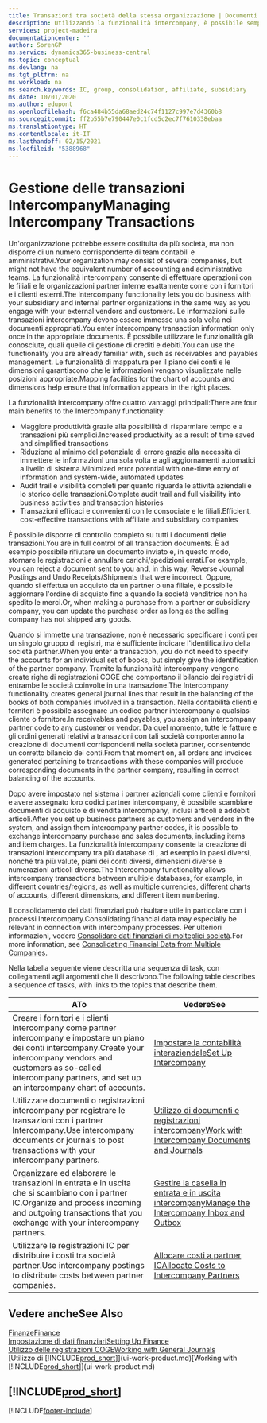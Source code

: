 ```yaml
---
title: Transazioni tra società della stessa organizzazione | Documenti Microsoft
description: Utilizzando la funzionalità intercompany, è possibile semplificare i processi aziendali e le transazioni tra società all'interno della stessa organizzazione.
services: project-madeira
documentationcenter: ''
author: SorenGP
ms.service: dynamics365-business-central
ms.topic: conceptual
ms.devlang: na
ms.tgt_pltfrm: na
ms.workload: na
ms.search.keywords: IC, group, consolidation, affiliate, subsidiary
ms.date: 10/01/2020
ms.author: edupont
ms.openlocfilehash: f6ca484b55da68aed24c74f1127c997e7d4360b8
ms.sourcegitcommit: ff2b55b7e790447e0c1fcd5c2ec7f7610338ebaa
ms.translationtype: HT
ms.contentlocale: it-IT
ms.lasthandoff: 02/15/2021
ms.locfileid: "5388968"
---
```

# <a name="managing-intercompany-transactions"></a><span data-ttu-id="ee7fd-103">Gestione delle transazioni Intercompany</span><span class="sxs-lookup"><span data-stu-id="ee7fd-103">Managing Intercompany Transactions</span></span>
<span data-ttu-id="ee7fd-104">Un'organizzazione potrebbe essere costituita da più società, ma non disporre di un numero corrispondente di team contabili e amministrativi.</span><span class="sxs-lookup"><span data-stu-id="ee7fd-104">Your organization may consist of several companies, but might not have the equivalent number of accounting and administrative teams.</span></span> <span data-ttu-id="ee7fd-105">La funzionalità intercompany consente di effettuare operazioni con le filiali e le organizzazioni partner interne esattamente come con i fornitori e i clienti esterni.</span><span class="sxs-lookup"><span data-stu-id="ee7fd-105">The Intercompany functionality lets you do business with your subsidiary and internal partner organizations in the same way as you engage with your external vendors and customers.</span></span> <span data-ttu-id="ee7fd-106">Le informazioni sulle transazioni intercompany devono essere immesse una sola volta nei documenti appropriati.</span><span class="sxs-lookup"><span data-stu-id="ee7fd-106">You enter intercompany transaction information only once in the appropriate documents.</span></span> <span data-ttu-id="ee7fd-107">È possibile utilizzare le funzionalità già conosciute, quali quelle di gestione di crediti e debiti.</span><span class="sxs-lookup"><span data-stu-id="ee7fd-107">You can use the functionality you are already familiar with, such as receivables and payables management.</span></span> <span data-ttu-id="ee7fd-108">Le funzionalità di mappatura per il piano dei conti e le dimensioni garantiscono che le informazioni vengano visualizzate nelle posizioni appropriate.</span><span class="sxs-lookup"><span data-stu-id="ee7fd-108">Mapping facilities for the chart of accounts and dimensions help ensure that information appears in the right places.</span></span>  

<span data-ttu-id="ee7fd-109">La funzionalità intercompany offre quattro vantaggi principali:</span><span class="sxs-lookup"><span data-stu-id="ee7fd-109">There are four main benefits to the Intercompany functionality:</span></span>  

- <span data-ttu-id="ee7fd-110">Maggiore produttività grazie alla possibilità di risparmiare tempo e a transazioni più semplici.</span><span class="sxs-lookup"><span data-stu-id="ee7fd-110">Increased productivity as a result of time saved and simplified transactions</span></span>  
- <span data-ttu-id="ee7fd-111">Riduzione al minimo del potenziale di errore grazie alla necessità di immettere le informazioni una sola volta e agli aggiornamenti automatici a livello di sistema.</span><span class="sxs-lookup"><span data-stu-id="ee7fd-111">Minimized error potential with one-time entry of information and system-wide, automated updates</span></span>  
- <span data-ttu-id="ee7fd-112">Audit trail e visibilità completi per quanto riguarda le attività aziendali e lo storico delle transazioni.</span><span class="sxs-lookup"><span data-stu-id="ee7fd-112">Complete audit trail and full visibility into business activities and transaction histories</span></span>  
- <span data-ttu-id="ee7fd-113">Transazioni efficaci e convenienti con le consociate e le filiali.</span><span class="sxs-lookup"><span data-stu-id="ee7fd-113">Efficient, cost-effective transactions with affiliate and subsidiary companies</span></span>  

<span data-ttu-id="ee7fd-114">È possibile disporre di controllo completo su tutti i documenti delle transazioni.</span><span class="sxs-lookup"><span data-stu-id="ee7fd-114">You are in full control of all transaction documents.</span></span> <span data-ttu-id="ee7fd-115">È ad esempio possibile rifiutare un documento inviato e, in questo modo, stornare le registrazioni e annullare carichi/spedizioni errati.</span><span class="sxs-lookup"><span data-stu-id="ee7fd-115">For example, you can reject a document sent to you and, in this way, Reverse Journal Postings and Undo Receipts/Shipments that were incorrect.</span></span> <span data-ttu-id="ee7fd-116">Oppure, quando si effettua un acquisto da un partner o una filiale, è possibile aggiornare l'ordine di acquisto fino a quando la società venditrice non ha spedito le merci.</span><span class="sxs-lookup"><span data-stu-id="ee7fd-116">Or, when making a purchase from a partner or subsidiary company, you can update the purchase order as long as the selling company has not shipped any goods.</span></span>  

<span data-ttu-id="ee7fd-117">Quando si immette una transazione, non è necessario specificare i conti per un singolo gruppo di registri, ma è sufficiente indicare l'identificativo della società partner.</span><span class="sxs-lookup"><span data-stu-id="ee7fd-117">When you enter a transaction, you do not need to specify the accounts for an individual set of books, but simply give the identification of the partner company.</span></span> <span data-ttu-id="ee7fd-118">Tramite la funzionalità intercompany vengono create righe di registrazioni COGE che comportano il bilancio dei registri di entrambe le società coinvolte in una transazione.</span><span class="sxs-lookup"><span data-stu-id="ee7fd-118">The Intercompany functionality creates general journal lines that result in the balancing of the books of both companies involved in a transaction.</span></span> <span data-ttu-id="ee7fd-119">Nella contabilità clienti e fornitori è possibile assegnare un codice partner intercompany a qualsiasi cliente o fornitore.</span><span class="sxs-lookup"><span data-stu-id="ee7fd-119">In receivables and payables, you assign an intercompany partner code to any customer or vendor.</span></span> <span data-ttu-id="ee7fd-120">Da quel momento, tutte le fatture e gli ordini generati relativi a transazioni con tali società comporteranno la creazione di documenti corrispondenti nella società partner, consentendo un corretto bilancio dei conti.</span><span class="sxs-lookup"><span data-stu-id="ee7fd-120">From that moment on, all orders and invoices generated pertaining to transactions with these companies will produce corresponding documents in the partner company, resulting in correct balancing of the accounts.</span></span>  

 <span data-ttu-id="ee7fd-121">Dopo avere impostato nel sistema i partner aziendali come clienti e fornitori e avere assegnato loro codici partner intercompany, è possibile scambiare documenti di acquisto e di vendita intercompany, inclusi articoli e addebiti articoli.</span><span class="sxs-lookup"><span data-stu-id="ee7fd-121">After you set up business partners as customers and vendors in the system, and assign them intercompany partner codes, it is possible to exchange intercompany purchase and sales documents, including items and item charges.</span></span> <span data-ttu-id="ee7fd-122">La funzionalità intercompany consente la creazione di transazioni intercompany tra più database di , ad esempio in paesi diversi, nonché tra più valute, piani dei conti diversi, dimensioni diverse e numerazioni articoli diverse.</span><span class="sxs-lookup"><span data-stu-id="ee7fd-122">The Intercompany functionality allows intercompany transactions between multiple databases, for example, in different countries/regions, as well as multiple currencies, different charts of accounts, different dimensions, and different item numbering.</span></span>  

<span data-ttu-id="ee7fd-123">Il consolidamento dei dati finanziari può risultare utile in particolare con i processi Intercompany.</span><span class="sxs-lookup"><span data-stu-id="ee7fd-123">Consolidating financial data may especially be relevant in connection with intercompany processes.</span></span> <span data-ttu-id="ee7fd-124">Per ulteriori informazioni, vedere [Consolidare dati finanziari di molteplici società](finance-consolidated-company-reporting.md).</span><span class="sxs-lookup"><span data-stu-id="ee7fd-124">For more information, see [Consolidating Financial Data from Multiple Companies](finance-consolidated-company-reporting.md).</span></span>

<span data-ttu-id="ee7fd-125">Nella tabella seguente viene descritta una sequenza di task, con collegamenti agli argomenti che li descrivono.</span><span class="sxs-lookup"><span data-stu-id="ee7fd-125">The following table describes a sequence of tasks, with links to the topics that describe them.</span></span>

|<span data-ttu-id="ee7fd-126">A</span><span class="sxs-lookup"><span data-stu-id="ee7fd-126">To</span></span> |<span data-ttu-id="ee7fd-127">Vedere</span><span class="sxs-lookup"><span data-stu-id="ee7fd-127">See</span></span>|
|---|---|
|<span data-ttu-id="ee7fd-128">Creare i fornitori e i clienti intercompany come partner intercompany e impostare un piano dei conti intercompany.</span><span class="sxs-lookup"><span data-stu-id="ee7fd-128">Create your intercompany vendors and customers as so-called intercompany partners, and set up an intercompany chart of accounts.</span></span>|[<span data-ttu-id="ee7fd-129">Impostare la contabilità interaziendale</span><span class="sxs-lookup"><span data-stu-id="ee7fd-129">Set Up Intercompany</span></span>](intercompany-how-setup.md)|
|<span data-ttu-id="ee7fd-130">Utilizzare documenti o registrazioni intercompany per registrare le transazioni con i partner Intercompany.</span><span class="sxs-lookup"><span data-stu-id="ee7fd-130">Use intercompany documents or journals to post transactions with your intercompany partners.</span></span>|[<span data-ttu-id="ee7fd-131">Utilizzo di documenti e registrazioni intercompany</span><span class="sxs-lookup"><span data-stu-id="ee7fd-131">Work with Intercompany Documents and Journals</span></span>](intercompany-how-work-documents-journals.md)|
|<span data-ttu-id="ee7fd-132">Organizzare ed elaborare le transazioni in entrata e in uscita che si scambiano con i partner IC.</span><span class="sxs-lookup"><span data-stu-id="ee7fd-132">Organize and process incoming and outgoing transactions that you exchange with your intercompany partners.</span></span>|[<span data-ttu-id="ee7fd-133">Gestire la casella in entrata e in uscita intercompany</span><span class="sxs-lookup"><span data-stu-id="ee7fd-133">Manage the Intercompany Inbox and Outbox</span></span>](intercompany-how-manage-intercompany-inbox.md)|
|<span data-ttu-id="ee7fd-134">Utilizzare le registrazioni IC per distribuire i costi tra società partner.</span><span class="sxs-lookup"><span data-stu-id="ee7fd-134">Use intercompany postings to distribute costs between partner companies.</span></span>|[<span data-ttu-id="ee7fd-135">Allocare costi a partner IC</span><span class="sxs-lookup"><span data-stu-id="ee7fd-135">Allocate Costs to Intercompany Partners</span></span>](intercompany-allocate-costs.md)|

## <a name="see-also"></a><span data-ttu-id="ee7fd-136">Vedere anche</span><span class="sxs-lookup"><span data-stu-id="ee7fd-136">See Also</span></span>
[<span data-ttu-id="ee7fd-137">Finanze</span><span class="sxs-lookup"><span data-stu-id="ee7fd-137">Finance</span></span>](finance.md)  
[<span data-ttu-id="ee7fd-138">Impostazione di dati finanziari</span><span class="sxs-lookup"><span data-stu-id="ee7fd-138">Setting Up Finance</span></span>](finance-setup-finance.md)  
[<span data-ttu-id="ee7fd-139">Utilizzo delle registrazioni COGE</span><span class="sxs-lookup"><span data-stu-id="ee7fd-139">Working with General Journals</span></span>](ui-work-general-journals.md)  
<span data-ttu-id="ee7fd-140">[Utilizzo di [!INCLUDE[prod_short](includes/prod_short.md)]](ui-work-product.md)</span><span class="sxs-lookup"><span data-stu-id="ee7fd-140">[Working with [!INCLUDE[prod_short](includes/prod_short.md)]](ui-work-product.md)</span></span>

## [!INCLUDE[prod_short](includes/free_trial_md.md)]  


[!INCLUDE[footer-include](includes/footer-banner.md)]